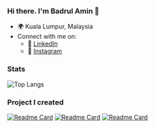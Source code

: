<!-- Please don't remove this: Grab your social icons from https://github.com/carlsednaoui/gitsocial -->

### Hi there. I'm Badrul Amin 👋

- :earth_africa: Kuala Lumpur, Malaysia
- Connect with me on:
  - :office: [LinkedIn](https://www.linkedin.com/in/muhamad-badrul-amin-/)
  - :office: [Instagram](https://www.instagram.com/badrul.amin_._/)


### Stats
![Top Langs](https://github-readme-stats.vercel.app/api/top-langs/?username=Badrulamin-my&layout=compact)

    
### Project I created
[![Readme Card](https://github-readme-stats.vercel.app/api/pin/?username=Badrulamin-my&repo=Health-Care-project )](https://github.com/Badrulamin-my/Health-Care-project)
[![Readme Card](https://github-readme-stats-sigma-five.vercel.app/api/pin/?username=Badrulamin-my&repo=Kaggle-Movie-Rating)](https://github.com/Badrulamin-my/Kaggle-Movie-Rating)
[![Readme Card](https://github-readme-stats-sigma-five.vercel.app/api/pin/?username=Badrulamin-my&repo=Kagggle-amazon)](https://github.com/Badrulamin-my/Kagggle-amazon)



